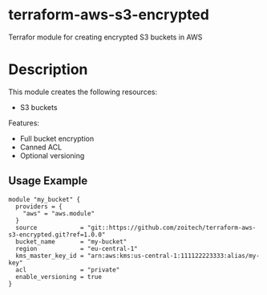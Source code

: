 # terraform-aws-s3-encrypted

Terrafor module for creating encrypted S3 buckets in AWS

# Description

This module creates the following resources:

* S3 buckets

Features:

* Full bucket encryption
* Canned ACL
* Optional versioning

## Usage Example

```hcl
module "my_bucket" {
  providers = {
    "aws" = "aws.module"
  }
  source            = "git::https://github.com/zoitech/terraform-aws-s3-encrypted.git?ref=1.0.0"
  bucket_name       = "my-bucket"
  region            = "eu-central-1"
  kms_master_key_id = "arn:aws:kms:us-central-1:111122223333:alias/my-key"
  acl               = "private"
  enable_versioning = true
}
```